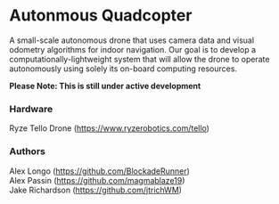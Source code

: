 # Autonmous Quadcopter
A small-scale autonomous drone that uses camera data and visual odometry algorithms for indoor navigation. Our goal is to develop a computationally-lightweight system that will allow the drone to operate autonomously using solely its on-board computing resources.  
  
**Please Note: This is still under active development**  
  
### Hardware
Ryze Tello Drone (https://www.ryzerobotics.com/tello)  

### Authors
Alex Longo (https://github.com/BlockadeRunner)  
Alex Passin (https://github.com/magmablaze19)  
Jake Richardson (https://github.com/jtrichWM)  
